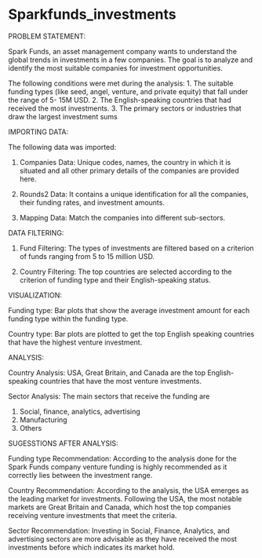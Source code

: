 # Sparkfunds_investments
PROBLEM STATEMENT:

Spark Funds, an asset management company wants to understand the global trends in investments in a few companies. The goal is to analyze and identify the most suitable companies for investment opportunities.

The following conditions were met during the analysis:
	1. The suitable funding types (like seed, angel, venture, and private equity) that fall under the range of 5- 15M USD.
	2. The English-speaking countries that had received the most investments.
	3. The primary sectors or industries that draw the largest investment sums 

IMPORTING DATA:

The following data was imported:

1. Companies Data: Unique codes, names, the country in which it is situated and all other primary details of the companies are provided here.

2. Rounds2 Data: It contains a unique identification for all the companies, their funding rates, and investment amounts.

3. Mapping Data: Match the companies into different sub-sectors.

DATA FILTERING:

1. Fund Filtering: The types of investments are filtered based on a criterion of funds ranging from 5 to 15 million USD.

2. Country Filtering: The top countries are selected according to the criterion of funding type and their English-speaking status.

VISUALIZATION:

Funding type: Bar plots that show the average investment amount for each funding type within the funding type.

Country type: Bar plots are plotted to get the top English speaking countries that have the highest venture investment.


ANALYSIS:

Country Analysis: USA, Great Britain, and Canada are the top English-speaking countries that have the most venture investments.

Sector Analysis: 
 The main sectors that receive the funding are 
 1. Social, finance, analytics, advertising
 2. Manufacturing
 3. Others

SUGESSTIONS AFTER ANALYSIS:

Funding type Recommendation:
 	According to the analysis done for the Spark Funds company venture funding is highly recommended as it correctly lies between the investment range.

Country Recommendation:
	According to the analysis, the USA emerges as the leading market for investments. Following the USA, the most notable markets are Great Britain and Canada, which host the top companies receiving venture investments that meet the criteria.

Sector Recommendation:
 	Investing in Social, Finance, Analytics, and advertising sectors are more advisable as they have received the most investments before which indicates its market hold.
	
